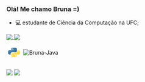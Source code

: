 ### Olá! Me chamo Bruna =)

- 💻 estudante de Ciência da Computação na UFC;

<!-- card de status e de linguagens -->
<a href="https://github.com/anuraghazra/github-readme-stats">
  <img height=150 align="center" src="https://github-readme-stats.vercel.app/api?username=bruna-g&hide=stars&show_icons=true&theme=radical&locale=pt-br&rank_icon=github" />
</a>
<a href="https://github.com/anuraghazra/convoychat">
  <img height=150 align="center" src="https://github-readme-stats.vercel.app/api/top-langs/?username=bruna-g&layout=normal&theme=radical&locale=pt-br" />
</a>

<!-- logo das linguagens -->
<div style="display: inline_block"><br>
  <img align="center" alt="Bruna-Python" height="30" width="40" src="https://raw.githubusercontent.com/devicons/devicon/master/icons/python/python-original.svg">
  <img align="center" alt="Bruna-Java" height="30" width="40" src="https://cdn.jsdelivr.net/gh/devicons/devicon/icons/java/java-original.svg">
</div>

##

<!-- logo das redes sociais -->
<div>
  <a href = "mailto:bruna_gcarneiro@hotmail.com"><img src="https://img.shields.io/badge/-Gmail-%23333?style=for-the-badge&logo=gmail&logoColor=white" target="_blank"></a>
  <a href="https://www.linkedin.com/in/bruna-gomes-ciencia-da-comp" target="_blank"><img src="https://img.shields.io/badge/-LinkedIn-%230077B5?style=for-the-badge&logo=linkedin&logoColor=white" target="_blank"></a> 
</div>
